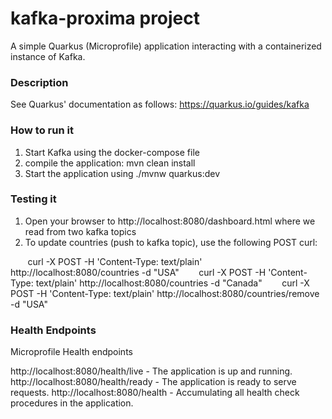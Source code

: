 # kafka-proxima project

A simple Quarkus (Microprofile) application interacting with a containerized instance of Kafka.

### Description

See Quarkus' documentation as follows: https://quarkus.io/guides/kafka

### How to run it 

1. Start Kafka using the docker-compose file
2. compile the application: mvn clean install
3. Start the application using ./mvnw quarkus:dev

### Testing it

1. Open your browser to http://localhost:8080/dashboard.html where we read from two kafka topics
2. To update countries (push to kafka topic), use the following POST curl:
 
&nbsp;&nbsp;&nbsp;&nbsp;&nbsp;&nbsp;&nbsp;curl -X POST -H 'Content-Type: text/plain' http://localhost:8080/countries -d "USA"
&nbsp;&nbsp;&nbsp;&nbsp;&nbsp;&nbsp;&nbsp;curl -X POST -H 'Content-Type: text/plain' http://localhost:8080/countries -d "Canada"
&nbsp;&nbsp;&nbsp;&nbsp;&nbsp;&nbsp;&nbsp;curl -X POST -H 'Content-Type: text/plain' http://localhost:8080/countries/remove -d "USA"

### Health Endpoints

Microprofile Health endpoints

http://localhost:8080/health/live - The application is up and running.
http://localhost:8080/health/ready - The application is ready to serve requests.
http://localhost:8080/health - Accumulating all health check procedures in the application.
